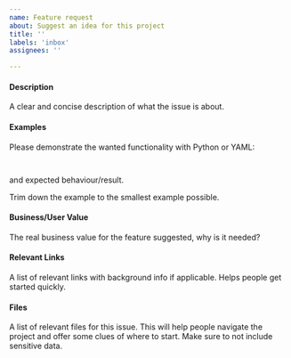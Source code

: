```yaml
---
name: Feature request
about: Suggest an idea for this project
title: ''
labels: 'inbox'
assignees: ''

---
```


#### Description

A clear and concise description of what the issue is about.

#### Examples

Please demonstrate the wanted functionality with Python or YAML:

```yaml

```

```python

```

and expected behaviour/result.

Trim down the example to the smallest example possible.

#### Business/User Value

The real business value for the feature suggested, why is it needed?

#### Relevant Links

A list of relevant links with background info if applicable. Helps people get started quickly.

#### Files

A list of relevant files for this issue. This will help people navigate the project and offer some clues of where to start.
Make sure to not include sensitive data.
